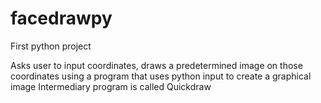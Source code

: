 # facedrawpy
First python project

Asks user to input coordinates, draws a predetermined image on those coordinates using a program that uses python input to create a graphical image
Intermediary program is called Quickdraw
